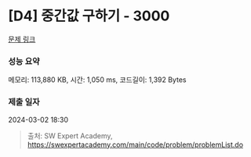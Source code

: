 # [D4] 중간값 구하기 - 3000 

[문제 링크](https://swexpertacademy.com/main/code/problem/problemDetail.do?contestProbId=AV-fO0s6ARoDFAXT) 

### 성능 요약

메모리: 113,880 KB, 시간: 1,050 ms, 코드길이: 1,392 Bytes

### 제출 일자

2024-03-02 18:30



> 출처: SW Expert Academy, https://swexpertacademy.com/main/code/problem/problemList.do